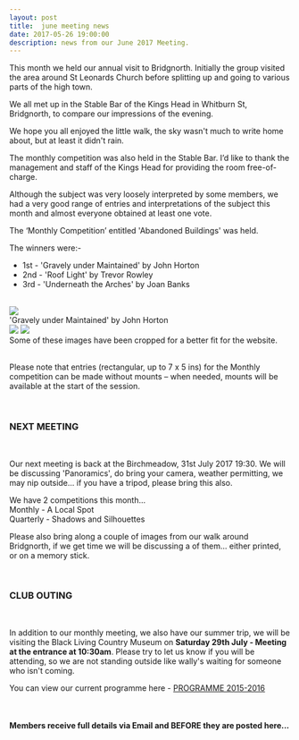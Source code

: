 ```yaml
---
layout: post
title:  june meeting news
date: 2017-05-26 19:00:00
description: news from our June 2017 Meeting.
---
```

This month we held our annual visit to Bridgnorth. Initially the group visited the area around St Leonards Church before splitting up and going to various parts of the high town.

We all met up in the Stable Bar of the Kings Head in Whitburn St, Bridgnorth, to compare our impressions of the evening.

We hope you all enjoyed the little walk, the sky wasn't much to write home about, but at least it didn't rain.

The monthly competition was also held in the Stable Bar. I’d like to thank the management and staff of the Kings Head for providing the room free-of-charge.

Although the subject was very loosely interpreted by some members, we had a very good range of entries and interpretations of the subject this month and almost everyone obtained at least one vote. 

The ‘Monthly Competition’ entitled 'Abandoned Buildings' was held.

The winners were:-

<ul>
	<li>1st - 'Gravely under Maintained' by John Horton</li>
	<li>2nd - 'Roof Light' by Trevor Rowley</li>
	<li>3rd - 'Underneath the Arches' by Joan Banks</li>
</ul>

<br>

<div class="img_row">
	<img class="col three" src="{{ site.baseurl }}/assets/img/Gravely_Under_Maintained.jpg">
</div>
<div class="col three caption">
	'Gravely under Maintained' by John Horton
</div>

<div class="img_row">
	<img class="col two" src="{{ site.baseurl }}/assets/img/Roof_Light.jpg">
	<img class="col one" src="{{ site.baseurl }}/assets/img/Underneath_The_Arches.jpg">
</div>
<div class="col three caption">
	Some of these images have been cropped for a better fit for the website.
</div>

<br>

Please note that entries (rectangular, up to 7 x 5 ins) for the Monthly competition can be made without mounts – when needed, mounts will be available at the start of the session. 

<br>

### NEXT MEETING
<br>

Our next meeting is back at the Birchmeadow, 31st July 2017 19:30. We will be discussing 'Panoramics', do bring your camera, weather permitting, we may nip outside... if you have a tripod, please bring this also.

We have 2 competitions this month... <br>
Monthly - A Local Spot <br>
Quarterly - Shadows and Silhouettes <br>

Please also bring along a couple of images from our walk around Bridgnorth, if we get time we will be discussing a of them... either printed, or on a memory stick.

<br>

### CLUB OUTING
<br>

In addition to our monthly meeting, we also have our summer trip, we will be visiting the Black Living Country Museum on <b>Saturday 29th July - Meeting at the entrance at 10:30am</b>. Please try to let us know if you will be attending, so we are not standing outside like wally's waiting for someone who isn't coming.

You can view our current programme here - <a href="{{ site.baseurl }}/programme/2015-09-01-Forward-Programme-2016-2017">PROGRAMME 2015-2016</a>

<br>

#### Members receive full details via Email and BEFORE they are posted here...

<br>